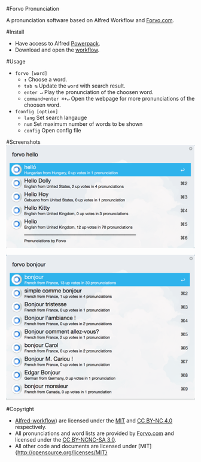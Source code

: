 #Forvo Pronunciation

A pronunciation software based on Alfred Workflow and [Forvo.com](http://www.forvo.com/).

#Install
- Have access to Alfred [Powerpack](http://www.alfredapp.com/powerpack/).
- Download and open the [workflow](Forvo.alfredworkflow?raw=true).

#Usage
- `forvo [word]`
	- `↕` Choose a word.
	- `tab ↹` Update the `word` with search result.
	- `enter ↵` Play the pronunciation of the choosen word.
	- `command+enter ⌘+↵` Open the webpage for more pronunciations of the choosen word.
- `fconfig [option]`
	- `lang` Set search langauge
	- `num` Set maximum number of words to be shown
	- `config` Open config file
	


#Screenshots
![screenshot1](screenshots/screenshot1.png?raw=true)

![screenshot2](screenshots/screenshot2.png?raw=true)

#Copyright
- [Alfred-workflow](https://github.com/deanishe/alfred-workflow)) are licensed under the [MIT](http://opensource.org/licenses/MIT) and [CC BY-NC 4.0](https://creativecommons.org/licenses/by-nc/4.0/legalcode) respectively.
- All pronunciations and word lists are provided by [Forvo.com](http://www.forvo.com/) and licensed under the [CC BY-NCNC-SA 3.0](https://creativecommons.org/licenses/by-nc-sa/3.0/).
- All other code and documents are licensed under [MIT]{http://opensource.org/licenses/MIT}

